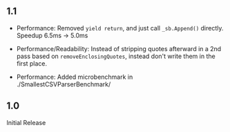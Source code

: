 ## 1.1

* Performance: Removed `yield return`, and just call `_sb.Append()` directly.  Speedup 6.5ms -> 5.0ms

* Performance/Readability: Instead of stripping quotes afterward in a 2nd pass based on
  `removeEnclosingQuotes`, instead don't write them in the first place.

* Performance: Added microbenchmark in ./SmallestCSVParserBenchmark/

## 1.0

Initial Release

